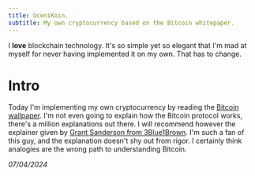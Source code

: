 ```yaml
---
title: UceniKoin.
subtitle: My own cryptocurrency based on the Bitcoin whitepaper.
---
```


I **love** blockchain technology. It's so simple yet so elegant that I'm mad at myself for never having implemented it on my own. That has to change.

# Intro

Today I'm implementing my own cryptocurrency by reading the [Bitcoin wallpaper](https://bitcoin.org/bitcoin.pdf). I'm not even going to explain how the Bitcoin protocol works, there's a million explanations out there. I will recommend however the explainer given by [Grant Sanderson from 3Blue1Brown](https://www.youtube.com/watch?v=bBC-nXj3Ng4). I'm such a fan of this guy, and the explanation doesn't shy out from rigor. I certainly think analogies are the wrong path to understanding Bitcoin.


*07/04/2024*
